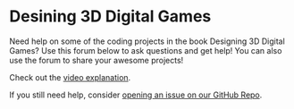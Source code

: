 # Desining 3D Digital Games
Need help on some of the coding projects in the book Designing 3D Digital Games? Use this forum below to ask questions and get help! You can also use the forum to share your awesome projects!

Check out the [video explanation](https://www.youtube.com/watch?v=vza8VZ3pd8E).

If you still need help, consider [opening an issue on our GitHub Repo](https://github.com/thewecanzone/thewecanzone.github.io/issues/new?assignees=sguthals&labels=question&template=alice-question.md&title%5B%5D=INSERT+QUESTION).